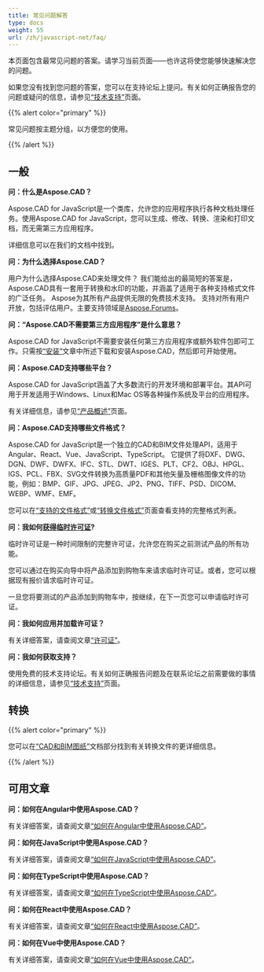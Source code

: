 ```yaml
---
title: 常见问题解答
type: docs
weight: 55
url: /zh/javascript-net/faq/
---
```


本页面包含最常见问题的答案。请学习当前页面——也许这将使您能够快速解决您的问题。

如果您没有找到您问题的答案，您可以在支持论坛上提问。有关如何正确报告您的问题或疑问的信息，请参见[“技术支持”](/zh/javascript-net/technical-support)页面。

{{% alert color="primary" %}} 

常见问题按主题分组，以方便您的使用。

{{% /alert %}}

## **一般**
**问：什么是Aspose.CAD？**

Aspose.CAD for JavaScript是一个类库，允许您的应用程序执行各种文档处理任务。使用Aspose.CAD for JavaScript，您可以生成、修改、转换、渲染和打印文档，而无需第三方应用程序。

详细信息可以在我们的文档中找到。

**问：为什么选择Aspose.CAD？**

用户为什么选择Aspose.CAD来处理文件？
我们能给出的最简短的答案是，Aspose.CAD具有一套用于转换和水印的功能，并涵盖了适用于各种支持格式文件的广泛任务。
Aspose为其所有产品提供无限的免费技术支持。
支持对所有用户开放，包括评估用户。主要支持领域是[Aspose.Forums](https://forum.aspose.com/c/cad/19)。

**问：“Aspose.CAD不需要第三方应用程序”是什么意思？**

Aspose.CAD for JavaScript不需要安装任何第三方应用程序或额外软件包即可工作。只需按[“安装”](/zh/javascript-net/installation/)文章中所述下载和安装Aspose.CAD，然后即可开始使用。

**问：Aspose.CAD支持哪些平台？**

Aspose.CAD for JavaScript涵盖了大多数流行的开发环境和部署平台。其API可用于开发适用于Windows、Linux和Mac OS等各种操作系统及平台的应用程序。

有关详细信息，请参见[“产品概述”](/zh/javascript-net/product-overview/)页面。

**问：Aspose.CAD支持哪些文件格式？**

Aspose.CAD for JavaScript是一个独立的CAD和BIM文件处理API，适用于Angular、React、Vue、JavaScript、TypeScript。 
它提供了将DXF、DWG、DGN、DWF、DWFX、IFC、STL、DWT、IGES、PLT、CF2、OBJ、HPGL、IGS、PCL、FBX、SVG文件转换为高质量PDF和其他矢量及栅格图像文件的功能，例如：BMP、GIF、JPG、JPEG、JP2、PNG、TIFF、PSD、DICOM、WEBP、WMF、EMF。

您可以在[“支持的文件格式”](/zh/javascript-net/supported-file-formats/)或[“转换文件格式”](/zh/javascript-net/converting-file-formats/)页面查看支持的完整格式列表。

**问：我如何[获得临时许可证](https://purchase.aspose.com/temporary-license/)?**

临时许可证是一种时间限制的完整许可证，允许您在购买之前测试产品的所有功能。

您可以通过在购买向导中将产品添加到购物车来请求临时许可证。或者，您可以根据现有报价请求临时许可证。

一旦您将要测试的产品添加到购物车中，按继续，在下一页您可以申请临时许可证。

**问：我如何应用并加载许可证？**

有关详细答案，请查阅文章[“许可证”](/zh/javascript-net/licensing/)。

**问：我如何获取支持？**

使用免费的技术支持论坛。有关如何正确报告问题及在联系论坛之前需要做的事情的详细信息，请参见[“技术支持”](/zh/javascript-net/technical-support)页面。

## **转换**

{{% alert color="primary" %}} 

您可以在[“CAD和BIM图纸”](/zh/javascript-net/cad-and-bim-drawings/)文档部分找到有关转换文件的更详细信息。

{{% /alert %}}

## **可用文章**

**问：如何在Angular中使用Aspose.CAD？**

有关详细答案，请查阅文章[“如何在Angular中使用Aspose.CAD”](/zh/javascript-net/how-to-use-aspose-cad-in-angular/)。

**问：如何在JavaScript中使用Aspose.CAD？**

有关详细答案，请查阅文章[“如何在JavaScript中使用Aspose.CAD”](/zh/javascript-net/how-to-run-aspose-cad-in-javascript/)。

**问：如何在TypeScript中使用Aspose.CAD？**

有关详细答案，请查阅文章[“如何在TypeScript中使用Aspose.CAD”](/zh/javascript-net/how-to-use-aspose-cad-in-typescript/)。

**问：如何在React中使用Aspose.CAD？**

有关详细答案，请查阅文章[“如何在React中使用Aspose.CAD”](/zh/javascript-net/how-to-use-aspose-cad-in-react/)。

**问：如何在Vue中使用Aspose.CAD？**

有关详细答案，请查阅文章[“如何在Vue中使用Aspose.CAD”](/zh/javascript-net/how-to-use-aspose-cad-in-vue/)。
